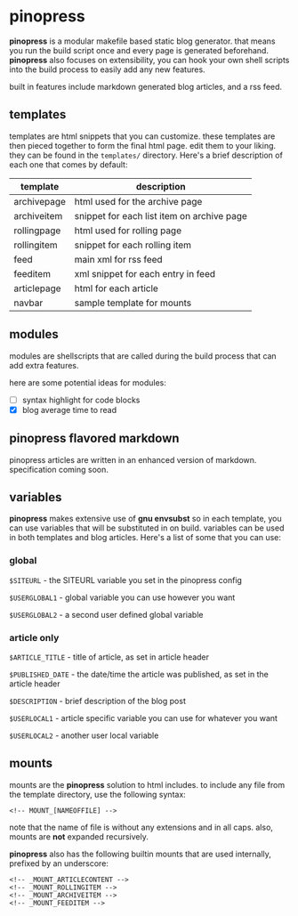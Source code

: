 # pinopress

**pinopress** is a modular makefile based static blog generator. that means you run the build script once and every page is generated beforehand.
**pinopress** also focuses on extensibility, you can hook your own shell scripts into the build process to easily add any new features.

built in features include markdown generated blog articles, and a rss feed.

## templates

templates are html snippets that you can customize. these templates are then pieced together to form the final html page. edit them to your liking. they can be found in the `templates/` directory. Here's a brief description of each one that comes by default:

template          | description
------------------|-----------
archivepage       | html used for the archive page
archiveitem       | snippet for each list item on archive page
rollingpage       | html used for rolling page
rollingitem       | snippet for each rolling item
feed              | main xml for rss feed
feeditem          | xml snippet for each entry in feed
articlepage       | html for each article
navbar            | sample template for mounts

## modules

modules are shellscripts that are called during the build process that can add extra features.

here are some potential ideas for modules:
- [ ] syntax highlight for code blocks
- [x] blog average time to read

## pinopress flavored markdown

pinopress articles are written in an enhanced version of markdown. specification coming soon.

## variables

 **pinopress** makes extensive use of **gnu envsubst** so in each template, you can use variables that will be substituted in on build. variables can be used in both templates and blog articles. Here's a list of some that you can use:

### global

`$SITEURL` - the SITEURL variable you set in the pinopress config

`$USERGLOBAL1` - global variable you can use however you want

`$USERGLOBAL2` - a second user defined global variable

### article only

`$ARTICLE_TITLE` - title of article, as set in article header

`$PUBLISHED_DATE` - the date/time the article was published, as set in the article header

`$DESCRIPTION` - brief description of the blog post

`$USERLOCAL1` - article specific variable you can use for whatever you want

`$USERLOCAL2` - another user local variable

## mounts

mounts are the **pinopress** solution to html includes. to include any file from the template directory, use the following syntax:
```
<!-- MOUNT_[NAMEOFFILE] -->
```
note that the name of file is without any extensions and in all caps. also, mounts are **not** expanded recursively.

**pinopress** also has the following builtin mounts that are used internally, prefixed by an underscore:
```
<!-- _MOUNT_ARTICLECONTENT -->
<!-- _MOUNT_ROLLINGITEM -->
<!-- _MOUNT_ARCHIVEITEM -->
<!-- _MOUNT_FEEDITEM -->
```


